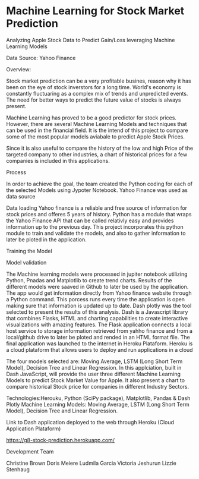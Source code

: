 # Machine Learning for Stock Market Prediction

Analyzing Apple Stock Data to Predict Gain/Loss leveraging Machine Learning Models

Data Source: Yahoo Finance

Overview: 

Stock market prediction can be a very profitable busines, reason why it has been on the eye of stock inverstors for a long time. World's economy is constantly fluctuaring as a complex mix of trends and unpredicted events. The need for better ways to predict the future value of stocks is always present.

Machine Learning has proved to be a good predictor for stock prices. However, there are several Machine Learning Models and techniques that can be used in the financial field. It is the intend of this project to compare some of the most popular models aviabale to predict Apple Stock Prices. 

Since it is also useful to compare the history of the low and high Price of the targeted company to other industries, a chart of historical prices for a few companies is included in this applications. 

Process

In order to achieve the goal, the team created the Python coding for each of the selected Models using Jypoter Notebook. Yahoo Finance was used as data source

Data loading
Yahoo finance is a reliable and free source of information for stock prices and offeres 5 years of history. Python has a module that wraps the Yahoo Finance API that can be called relativly easy and provides information up to the previous day. This project incorporates this python module to train and validate the models, and also to gather information to later be ploted in the application.


Training the Model


Model validation 

The Machine learning models were processed in jupiter notebook utilizing Python, Pnadas and Matplotlib to create trend charts. Results of the different models were saaved in Github to later be used by the application.
The app would get information directly from Yahoo finance website through a Python command. This porcess runs every time the application is open making sure that information is updated up to date.
Dash plotly was the tool selected to present the results of this analysis. Dash is a Javascript library that combines Flasks, HTML and charting capabilities to create interactive visualizations with amazing features. The Flask application connects a local host service to storage information retrieved from yahho finance and from a local/github drive to later be ploted and rended in an HTML format file.
The final application was launched to the internet in Heroku Plataform. Heroku is a cloud plataform that allows users to deploy and run applications in a cloud

The four models selected are: Moving Average, LSTM (Long Short Term Model), Decision Tree and Linear Regression. 
In this applciation, built in Dash JavaScript, will provide the user three different Machine Learning Models to predict Stock Market Value for Apple. 
It also present a chart to compare historical Stock price for companies in different Industry Sectors. 

Technologies:Herouku, Python (SciPy package), Matplotlib, Pandas & Dash Plotly 
Machine Learning Models: Moving Average, LSTM (Long Short Term Model), Decision Tree and Linear Regression. 

Link to Dash application deployed to the web through Heroku (Cloud Application Plataform) 

https://g8-stock-prediction.herokuapp.com/


Development Team

Christine Brown
Doris Meiere
Ludmila Garcia
Victoria Jeshurun
Lizzie Stenhaug
